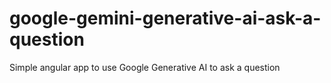 # google-gemini-generative-ai-ask-a-question
Simple angular app to use Google Generative AI to ask a question
